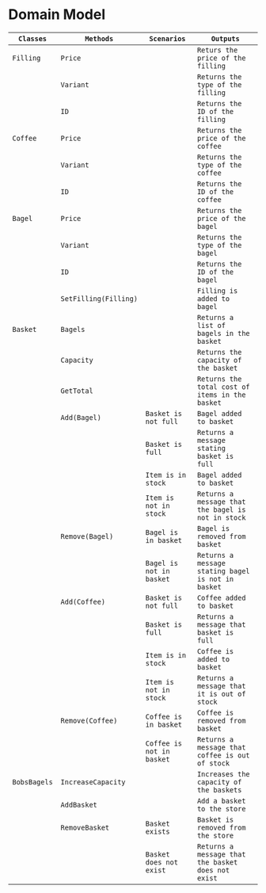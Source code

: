 # Domain Model

| `Classes`    | `Methods`            | `Scenarios`              | `Outputs`                                          |
|--------------|----------------------|--------------------------|----------------------------------------------------|
| `Filling`    | `Price`              |                          | `Returs the price of the filling`                  |
|              | `Variant`            |                          | `Returns the type of the filling`                  |
|              | `ID`                 |                          | `Returns the ID of the filling`                    |
| `Coffee`     | `Price`              |                          | `Returns the price of the coffee`                  |
|              | `Variant`            |                          | `Returns the type of the coffee`                   |
|              | `ID`                 |                          | `Returns the ID of the coffee`                     |
| `Bagel`      | `Price`              |                          | `Returns the price of the bagel`                   |
|              | `Variant`            |                          | `Returns the type of the bagel`                    |
|              | `ID`                 |                          | `Returns the ID of the bagel`                      |
|              | `SetFilling(Filling)`|                          | `Filling is added to bagel`                        |
| `Basket`     | `Bagels`             |                          | `Returns a list of bagels in the basket`           |
|              | `Capacity`           |                          | `Returns the capacity of the basket`               |
|              | `GetTotal`           |                          | `Returns the total cost of items in the basket`    |
|              | `Add(Bagel)`         | `Basket is not full`     | `Bagel added to basket`                            |
|              |                      | `Basket is full`         | `Returns a message stating basket is full`         |
|              |                      | `Item is in stock`       | `Bagel added to basket`                            |
|              |                      | `Item is not in stock`   | `Returns a message that the bagel is not in stock` |
|              | `Remove(Bagel)`      | `Bagel is in basket`     | `Bagel is removed from basket`                     |
|              |                      | `Bagel is not in basket` | `Returns a message stating bagel is not in basket` |
|              | `Add(Coffee)`        | `Basket is not full`     | `Coffee added to basket`                           |
|              |                      | `Basket is full`         | `Returns a message that basket is full`            |
|              |                      | `Item is in stock`       | `Coffee is added to basket`                        |
|              |                      | `Item is not in stock`   | `Returns a message that it is out of stock`        |
|              | `Remove(Coffee)`     | `Coffee is in basket`    | `Coffee is removed from basket`                    |
|              |                      | `Coffee is not in basket`| `Returns a message that coffee is out of stock`    |
| `BobsBagels` | `IncreaseCapacity`   |                          | `Increases the capacity of the baskets`            |
|              | `AddBasket`          |                          | `Add a basket to the store`                        |
|              | `RemoveBasket`       | `Basket exists`          | `Basket is removed from the store`                 |
|              |                      | `Basket does not exist`  | `Returns a message that the basket does not exist` |
